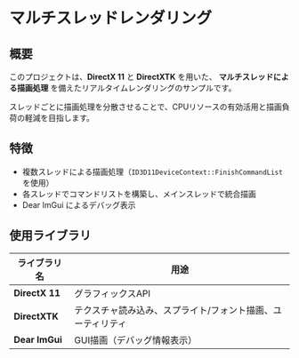 # マルチスレッドレンダリング

## 概要

このプロジェクトは、**DirectX 11** と **DirectXTK** を用いた、
**マルチスレッドによる描画処理** を備えたリアルタイムレンダリングのサンプルです。

スレッドごとに描画処理を分散させることで、CPUリソースの有効活用と描画負荷の軽減を目指します。

## 特徴

- 複数スレッドによる描画処理（`ID3D11DeviceContext::FinishCommandList` を使用）
- 各スレッドでコマンドリストを構築し、メインスレッドで統合描画
- Dear ImGui によるデバッグ表示

## 使用ライブラリ

| ライブラリ名     | 用途                                               |
|------------------|----------------------------------------------------|
| **DirectX 11**   | グラフィックスAPI                                  |
| **DirectXTK**   | テクスチャ読み込み、スプライト/フォント描画、ユーティリティ |
| **Dear ImGui**   | GUI描画（デバッグ情報表示） |
